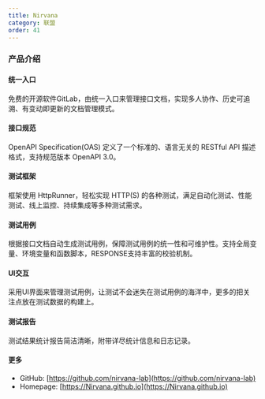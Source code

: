 ```yaml
---
title: Nirvana
category: 联盟
order: 41
---
```


### 产品介绍

#### 统一入口

免费的开源软件GitLab，由统一入口来管理接口文档，实现多人协作、历史可追溯、有变动即更新的文档管理模式。

#### 接口规范

OpenAPI Specification(OAS) 定义了一个标准的、语言无关的 RESTful API 描述格式，支持规范版本 OpenAPI 3.0。

#### 测试框架

框架使用 HttpRunner，轻松实现 HTTP(S) 的各种测试，满足自动化测试、性能测试、线上监控、持续集成等多种测试需求。

#### 测试用例

根据接口文档自动生成测试用例，保障测试用例的统一性和可维护性。支持全局变量、环境变量和函数脚本，RESPONSE支持丰富的校验机制。

#### UI交互

采用UI界面来管理测试用例，让测试不会迷失在测试用例的海洋中，更多的把关注点放在测试数据的构建上。

#### 测试报告

测试结果统计报告简洁清晰，附带详尽统计信息和日志记录。

#### 更多

- GitHub: [https://github.com/nirvana-lab](https://github.com/nirvana-lab)
- Homepage: [https://Nirvana.github.io](https://Nirvana.github.io)
